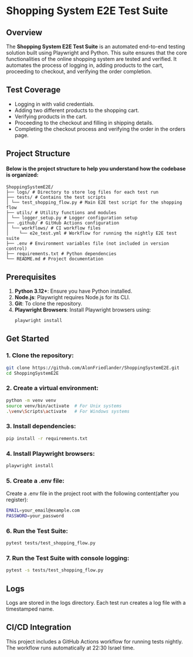 # Shopping System E2E Test Suite

## Overview
The **Shopping System E2E Test Suite** is an automated end-to-end testing solution built using Playwright and Python. This suite ensures that the core functionalities of the online shopping system are tested and verified. It automates the process of logging in, adding products to the cart, proceeding to checkout, and verifying the order completion.

## Test Coverage
* Logging in with valid credentials.
* Adding two different products to the shopping cart.
* Verifying products in the cart. 
* Proceeding to the checkout and filling in shipping details. 
* Completing the checkout process and verifying the order in the orders page.

## Project Structure
#### Below is the project structure to help you understand how the codebase is organized:
    ShoppingSystemE2E/
    ├── logs/ # Directory to store log files for each test run
    ├── tests/ # Contains the test scripts
    │ └── test_shopping_flow.py # Main E2E test script for the shopping flow
    ├── utils/ # Utility functions and modules
    │ └── logger_setup.py # Logger configuration setup
    ├── .github/ # GitHub Actions configuration
    │ └── workflows/ # CI workflow files
    │    └── e2e_test.yml # Workflow for running the nightly E2E test suite
    ├── .env # Environment variables file (not included in version control)
    ├── requirements.txt # Python dependencies
    └── README.md # Project documentation

## Prerequisites
1. **Python 3.12+**: Ensure you have Python installed.
2. **Node.js**: Playwright requires Node.js for its CLI.
3. **Git**: To clone the repository.
4. **Playwright Browsers**: Install Playwright browsers using:
   ```bash
   playwright install
   
## Get Started

### 1. Clone the repository:
```bash
git clone https://github.com/AlonFriedlander/ShoppingSystemE2E.git
cd ShoppingSystemE2E
```
### 2. Create a virtual environment:
```bash
python -m venv venv
source venv/bin/activate  # For Unix systems
.\venv\Scripts\activate   # For Windows systems
```
### 3. Install dependencies:
```bash
pip install -r requirements.txt
```
### 4. Install Playwright browsers:
```bash
playwright install
```
### 5. Create a .env file:
Create a .env file in the project root with the following content(after you register):
```bash
EMAIL=your_email@example.com
PASSWORD=your_password
```
### 6. Run the Test Suite:
```bash
pytest tests/test_shopping_flow.py
```

### 7. Run the Test Suite with console logging:
```bash
pytest -s tests/test_shopping_flow.py
```

## Logs
Logs are stored in the logs directory. Each test run creates a log file with a timestamped name.

## CI/CD Integration
This project includes a GitHub Actions workflow for running tests nightly. The workflow runs automatically at 22:30 Israel time.